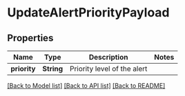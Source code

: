# UpdateAlertPriorityPayload

## Properties

Name | Type | Description | Notes
------------ | ------------- | ------------- | -------------
**priority** | **String** | Priority level of the alert | 

[[Back to Model list]](../README.md#documentation-for-models) [[Back to API list]](../README.md#documentation-for-api-endpoints) [[Back to README]](../README.md)


